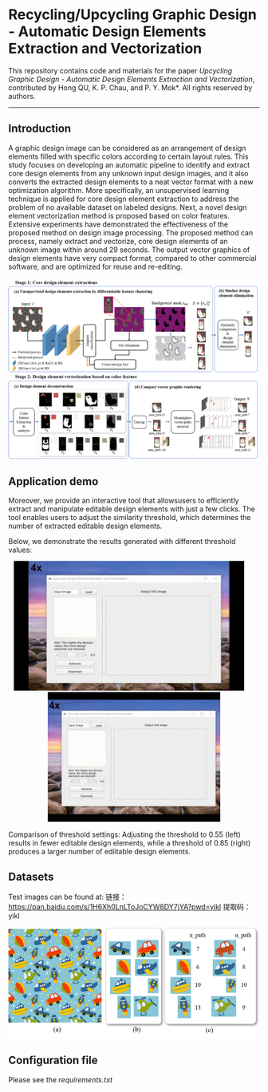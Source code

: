# Recycling/Upcycling Graphic Design - Automatic Design Elements Extraction and Vectorization
This repository contains code and materials for the paper _Upcycling Graphic Design - Automatic Design Elements Extraction and Vectorization_, contributed by Hong QU, K. P. Chau, and P. Y. Mok*. All rights reserved by authors.

-----
## Introduction
A graphic design image can be considered as an arrangement of design elements filled with specific colors according to certain layout rules. This study focuses on
developing an automatic pipeline to identify and extract core design elements from any unknown input design images, and it also converts the extracted design elements to a
neat vector format with a new optimization algorithm. More specifically, an unsupervised learning technique is applied for core design element extraction to
address the problem of no available dataset on labeled designs. Next, a novel design element vectorization method is proposed based on color features. Extensive
experiments have demonstrated the effectiveness of the proposed method on design image processing. The proposed method can process, namely extract and vectorize,
core design elements of an unknown image within around 29 seconds. The output vector graphics of design elements have very compact format, compared to other
commercial software, and are optimized for reuse and re-editing.

![The method pipeline.](assets/framework.png)

## Application demo

Moreover, we provide an interactive tool that allowsusers to efficiently extract and manipulate editable design elements with just a few clicks. The tool enables users to adjust the similarity threshold, which determines the number of extracted editable design elements.

Below, we demonstrate the results generated with different threshold values:

<p align="center">
  <img src="assets/thhre_1.gif" alt="Demo: Set threshold to 0.55" style="height: 260px; margin-right: 20px;" />
  <img src="assets/thhre_4.gif" alt="Demo: Set threshold to 0.85" style="height: 260px;" />
</p>

Comparison of threshold settings: Adjusting the threshold to 0.55 (left) results in fewer editable design elements, while a threshold of 0.85 (right) produces a larger number of ediitable design elements.

## Datasets
Test images can be found at: 链接：https://pan.baidu.com/s/1H6Xh0LnLToJoCYW8DY7jYA?pwd=yikl 提取码：yikl

![The method pipeline.](assets/teaser.png)

## Configuration file
Please see the _requirements.txt_
